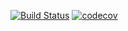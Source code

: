 [![Build Status](https://travis-ci.org/httpoz/coverage.svg)](https://travis-ci.org/httpoz/coverage)
[![codecov](https://codecov.io/gh/httpoz/coverage/branch/master/graph/badge.svg)](https://codecov.io/gh/httpoz/coverage)
